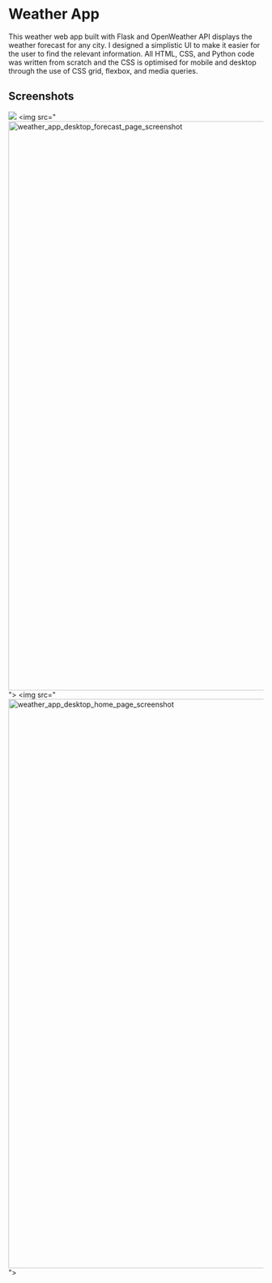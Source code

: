 # Weather App
This weather web app built with Flask and OpenWeather API displays the weather forecast for any city. I designed a simplistic UI to make it easier for the user to find the relevant information. All HTML, CSS, and Python code was written from scratch and the CSS is optimised for mobile and desktop through the use of CSS grid, flexbox, and media queries.

## Screenshots 
<img src="![Uploading weather_app_desktop_error_page_screenshot.png…]()
">
<img src="<img width="1125" alt="weather_app_desktop_forecast_page_screenshot" src="https://github.com/user-attachments/assets/7818625e-e64b-42aa-b47e-1d360a621111">
">
<img src="<img width="1125" alt="weather_app_desktop_home_page_screenshot" src="https://github.com/user-attachments/assets/7167d628-fddf-451e-876d-00fd53b2e739">
">
